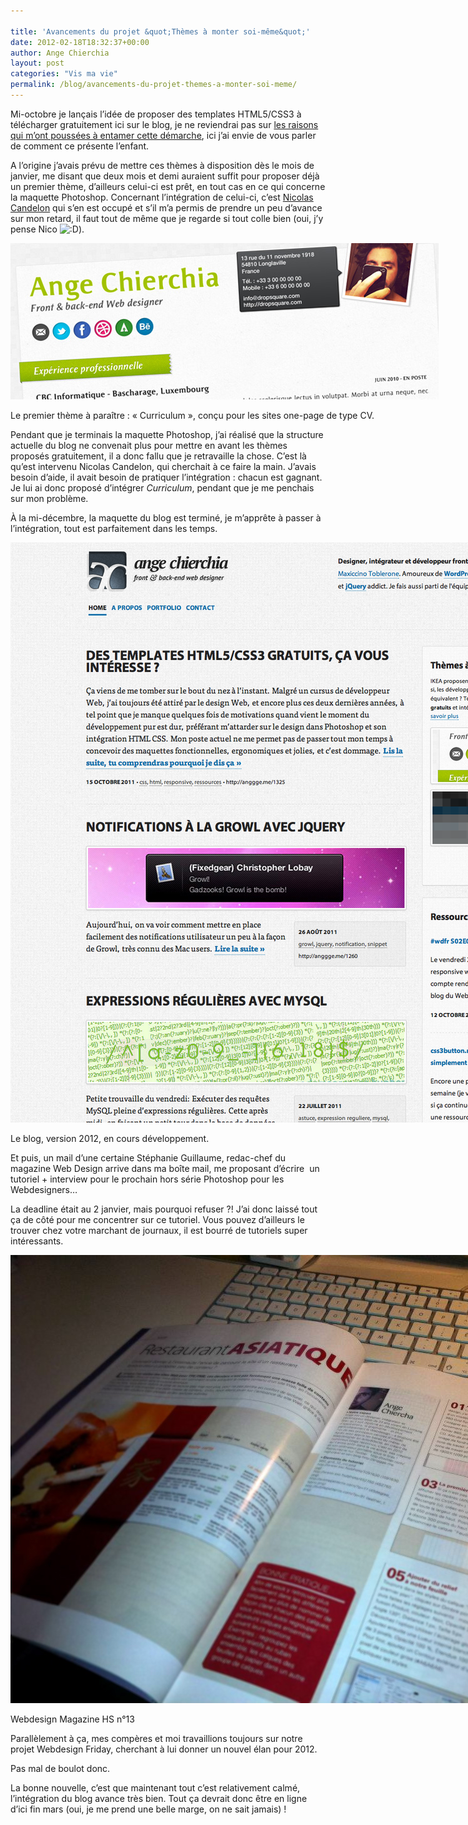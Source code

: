 ```yaml
---

title: 'Avancements du projet &quot;Thèmes à monter soi-même&quot;'
date: 2012-02-18T18:32:37+00:00
author: Ange Chierchia
layout: post
categories: "Vis ma vie"
permalink: /blog/avancements-du-projet-themes-a-monter-soi-meme/
---
```

Mi-octobre je lançais l’idée de proposer des templates HTML5/CSS3 à télécharger gratuitement ici sur le blog, je ne reviendrai pas sur [les raisons qui m’ont poussées à entamer cette démarche](http://chierchia.fr/xhtml-css/template-html5-css3-gratuit/ "Des templates HTML5/CSS3 gratuits, ça vous intéresse ?"), ici j’ai envie de vous parler de comment ce présente l’enfant.<!--more-->

A l’origine j’avais prévu de mettre ces thèmes à disposition dès le mois de janvier, me disant que deux mois et demi auraient suffit pour proposer déjà un premier thème, d’ailleurs celui-ci est prêt, en tout cas en ce qui concerne la maquette Photoshop. Concernant l’intégration de celui-ci, c’est [Nicolas Candelon](http://twitter.com/Rhadax "Nicolas Candelon sur Twitter") qui s’en est occupé et s’il m’a permis de prendre un peu d’avance sur mon retard, il faut tout de même que je regarde si tout colle bien (oui, j’y pense Nico  <img class="wp-smiley" src="http://i0.wp.com/chierchia.fr/blog/wp-includes/images/smilies/icon_biggrin.gif?w=660" alt=":D" data-recalc-dims="1" />).

<div id="attachment_1426" class="wp-caption aligncenter" style="width: 695px;">
  <p>
    <img class="size-full wp-image-1426 " title="preview-theme-curriculum" src="/contents/uploads/preview-theme-curriculum.jpg?resize=660%2C241" alt="" data-recalc-dims="1" />
  </p>
  
  <p class="wp-caption-text">
    Le premier thème à paraître : &laquo;&nbsp;Curriculum&nbsp;&raquo;, conçu pour les sites one-page de type CV.
  </p>
</div>

Pendant que je terminais la maquette Photoshop, j’ai réalisé que la structure actuelle du blog ne convenait plus pour mettre en avant les thèmes proposés gratuitement, il a donc fallu que je retravaille la chose. C’est là qu’est intervenu Nicolas Candelon, qui cherchait à ce faire la main. J’avais besoin d’aide, il avait besoin de pratiquer l’intégration : chacun est gagnant. Je lui ai donc proposé d’intégrer _Curriculum_, pendant que je me penchais sur mon problème.

À la mi-décembre, la maquette du blog est terminé, je m’apprête à passer à l’intégration, tout est parfaitement dans les temps.

<div id="attachment_1432" class="wp-caption aligncenter" style="width: 1034px;">
  <p>
    <img class="size-large wp-image-1432 " title="blog-2012" src="/contents/uploads/blog-2012.png?resize=660%2C598" alt="" data-recalc-dims="1" />
  </p>
  
  <p class="wp-caption-text">
    Le blog, version 2012, en cours développement.
  </p>
</div>

Et puis, un mail d’une certaine Stéphanie Guillaume, redac-chef du magazine Web Design arrive dans ma boîte mail, me proposant d’écrire  un tutoriel + interview pour le prochain hors série Photoshop pour les Webdesigners…

La deadline était au 2 janvier, mais pourquoi refuser ?! J’ai donc laissé tout ça de côté pour me concentrer sur ce tutoriel. Vous pouvez d’ailleurs le trouver chez votre marchant de journaux, il est bourré de tutoriels super intéressants.

<div id="attachment_1435" class="wp-caption aligncenter" style="width: 970px;">
  <p>
    <img class="size-full wp-image-1435" title="article-webdesign-mag" src="/contents/uploads/article-webdesign-mag.jpg?resize=660%2C493" alt="" data-recalc-dims="1" />
  </p>
  
  <p class="wp-caption-text">
    Webdesign Magazine HS n°13
  </p>
</div>

Parallèlement à ça, mes compères et moi travaillions toujours sur notre projet Webdesign Friday, cherchant à lui donner un nouvel élan pour 2012.

Pas mal de boulot donc.

La bonne nouvelle, c’est que maintenant tout c’est relativement calmé, l’intégration du blog avance très bien. Tout ça devrait donc être en ligne d’ici fin mars (oui, je me prend une belle marge, on ne sait jamais) !
